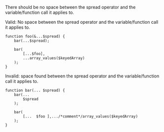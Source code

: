 There should be no space between the spread operator and the variable/function call it applies to.

Valid: No space between the spread operator and the variable/function call it applies to.
```
function foo(&...$spread) {
    bar(...$spread);

    bar(
        [...$foo],
        ...array_values($keyedArray)
    );
}
```

Invalid: space found between the spread operator and the variable/function call it applies to.
```
function bar(... $spread) {
    bar(...
        $spread
    );

    bar(
        [...  $foo ],.../*comment*/array_values($keyedArray)
    );
}
```
